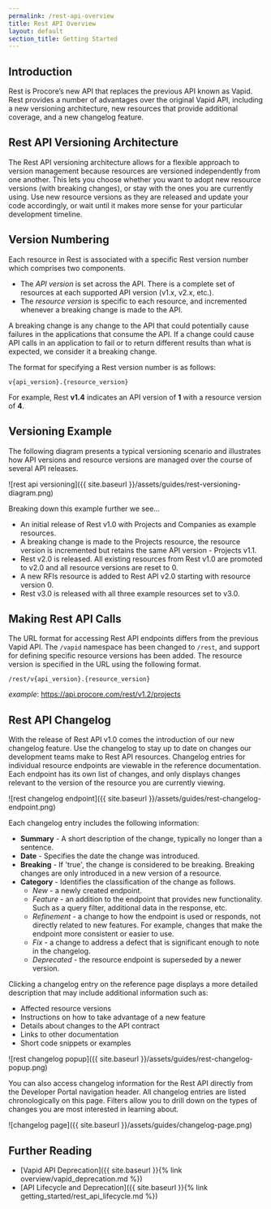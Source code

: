 ```yaml
---
permalink: /rest-api-overview
title: Rest API Overview
layout: default
section_title: Getting Started
---
```


## Introduction
Rest is Procore’s new API that replaces the previous API known as Vapid.
Rest provides a number of advantages over the original Vapid API, including a new versioning architecture, new resources that provide additional coverage, and a new changelog feature.

## Rest API Versioning Architecture

The Rest API versioning architecture allows for a flexible approach to version management because resources are versioned independently from one another.
This lets you choose whether you want to adopt new resource versions (with breaking changes), or stay with the ones you are currently using.
Use new resource versions as they are released and update your code accordingly, or wait until it makes more sense for your particular development timeline.

## Version Numbering

Each resource in Rest is associated with a specific Rest version number which comprises two components.

- The _API version_ is set across the API. There is a complete set of resources at each supported API version (v1.x, v2.x, etc.).
- The _resource version_ is specific to each resource, and incremented whenever a breaking change is made to the API.

A breaking change is any change to the API that could potentially cause failures in the applications that consume the API.
If a change could cause API calls in an application to fail or to return different results than what is expected, we consider it a breaking change.

The format for specifying a Rest version number is as follows:

    v{api_version}.{resource_version}

For example, Rest **v1.4** indicates an API version of **1** with a resource version of **4**.

## Versioning Example

The following diagram presents a typical versioning scenario and illustrates how API versions and resource versions are managed over the course of several API releases.

![rest api versioning]({{ site.baseurl }}/assets/guides/rest-versioning-diagram.png)

Breaking down this example further we see…

- An initial release of Rest v1.0 with Projects and Companies as example resources.
- A breaking change is made to the Projects resource, the resource version is incremented but retains the same API version - Projects v1.1.
- Rest v2.0 is released. All existing resources from Rest v1.0 are promoted to v2.0 and all resource versions are reset to 0.
- A new RFIs resource is added to Rest API v2.0 starting with resource version 0.
- Rest v3.0 is released with all three example resources set to v3.0.

## Making Rest API Calls

The URL format for accessing Rest API endpoints differs from the previous Vapid API.
The `/vapid` namespace has been changed to `/rest`, and support for defining specific resource versions has been added.
The resource version is specified in the URL using the following format.

    /rest/v{api_version}.{resource_version}

_example_: https://api.procore.com/rest/v1.2/projects

## Rest API Changelog

With the release of Rest API v1.0 comes the introduction of our new changelog feature.
Use the changelog to stay up to date on changes our development teams make to Rest API resources.
Changelog entries for individual resource endpoints are viewable in the reference documentation.
Each endpoint has its own list of changes, and only displays changes relevant to the version of the resource you are currently viewing.

![rest changelog endpoint]({{ site.baseurl }}/assets/guides/rest-changelog-endpoint.png)

Each changelog entry includes the following information:

- **Summary** - A short description of the change, typically no longer than a sentence.
- **Date** - Specifies the date the change was introduced.
- **Breaking** - If 'true', the change is considered to be breaking. Breaking changes are only introduced in a new version of a resource.
- **Category** - Identifies the classification of the change as follows.
  - _New_ - a newly created endpoint.
  - _Feature_ - an addition to the endpoint that provides new functionality. Such as a query filter, additional data in the response, etc.
  - _Refinement_ - a change to how the endpoint is used or responds, not directly related to new features. For example, changes that make the endpoint more consistent or easier to use.
  - _Fix_ - a change to address a defect that is significant enough to note in the changelog.
  - _Deprecated_ - the resource endpoint is superseded by a newer version.

Clicking a changelog entry on the reference page displays a more detailed description that may include additional information such as:

- Affected resource versions
- Instructions on how to take advantage of a new feature
- Details about changes to the API contract
- Links to other documentation
- Short code snippets or examples

![rest changelog popup]({{ site.baseurl }}/assets/guides/rest-changelog-popup.png)

You can also access changelog information for the Rest API directly from the Developer Portal navigation header.
All changelog entries are listed chronologically on this page.
Filters allow you to drill down on the types of changes you are most interested in learning about.

![changelog page]({{ site.baseurl }}/assets/guides/changelog-page.png)

## Further Reading

- [Vapid API Deprecation]({{ site.baseurl }}{% link overview/vapid_deprecation.md %})
- [API Lifecycle and Deprecation]({{ site.baseurl }}{% link getting_started/rest_api_lifecycle.md %})
